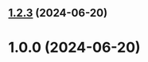## [1.2.3](https://github.com/iasattorov/git-extended/compare/v1.0.0...v1.2.3) (2024-06-20)



# 1.0.0 (2024-06-20)



